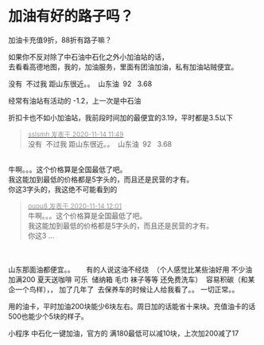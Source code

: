 # 加油有好的路子吗？


加油卡充值9折，88折有路子嘛？

如果你不反对除了中石油中石化之外小加油站的话，<br />
去看看高德地图，我的，加油服务，里面有团油加油，私有加油站贼便宜。

 没有&nbsp;&nbsp;不过我 距山东很近。。&nbsp;&nbsp;山东油&nbsp;&nbsp;92&nbsp; &nbsp;3.68&nbsp; &nbsp; 

经常有油站有活动的 -1.2，上一次是中石油

折扣卡也不如小加油站，我前段时间加的最便宜的3.19，平时都是3.5以下

<div class="quote"><blockquote><font size="2"><a href="https://www.hostloc.com/forum.php?mod=redirect&amp;goto=findpost&amp;pid=9452453&amp;ptid=766552" target="_blank"><font color="#999999">sslsmh 发表于 2020-11-14 11:49</font></a></font><br />
没有&nbsp;&nbsp;不过我 距山东很近。。&nbsp;&nbsp;山东油&nbsp;&nbsp;92&nbsp; &nbsp;3.68</blockquote></div><br />
牛啊。。。这个价格算是全国最低了吧。<br />
我这能加到最低的价格都是5字头的，而且还是民营的才有。 <br />
你这3字头的，我这绝不可能看到的

<div class="quote"><blockquote><font size="2"><a href="https://www.hostloc.com/forum.php?mod=redirect&amp;goto=findpost&amp;pid=9452500&amp;ptid=766552" target="_blank"><font color="#999999">ouou8 发表于 2020-11-14 12:01</font></a></font><br />
牛啊。。。这个价格算是全国最低了吧。<br />
我这能加到最低的价格都是5字头的，而且还是民营的才有。 <br />
你这3 ...</blockquote></div><br />
<br />
 山东那面油都便宜。。&nbsp; &nbsp;&nbsp; &nbsp;有的人说这油不经烧&nbsp;&nbsp;（个人感觉比某些油好用 不少油 加满200 夏天送咖啡 可乐&nbsp;&nbsp;储纳箱 毛巾 袜子等等 还免费洗车）&nbsp;&nbsp;容易积碳（和某企一个鸟样），， 加了几年了&nbsp;&nbsp;去保养车的时候让人给我看了。。 一切正常。。 

用的油卡，平时加油200块能少6块左右。周日加的话能省十来块。充值油卡的话500也能少个5块的样子。

小程序 中石化一键加油，官方的 满180最低可以减10块，上次加200减了17
